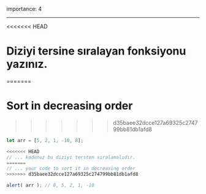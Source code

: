 importance: 4

---

<<<<<<< HEAD
# Diziyi tersine sıralayan fonksiyonu yazınız.
=======
# Sort in decreasing order
>>>>>>> d35baee32dcce127a69325c274799bb81db1afd8

```js
let arr = [5, 2, 1, -10, 8];

<<<<<<< HEAD
// ... kodunuz bu diziyi tersten sıralamalıdır.
=======
// ... your code to sort it in decreasing order
>>>>>>> d35baee32dcce127a69325c274799bb81db1afd8

alert( arr ); // 8, 5, 2, 1, -10
```

